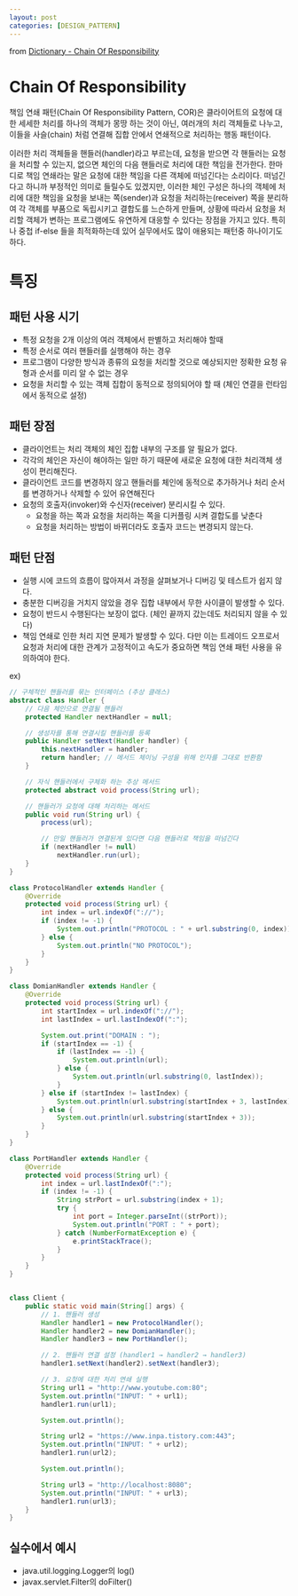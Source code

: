 ```yaml
---
layout: post
categories: [DESIGN_PATTERN]
---
```


from [Dictionary - Chain Of Responsibility](https://github.com/newkayak12/Dictionary/blob/master/java/designPattern/01.ChainOfResponsibility.md)
# Chain Of Responsibility
책임 연쇄 패턴(Chain Of Responsibility Pattern, COR)은 클라이어트의 요청에 대한 세세한 처리를 하나의 객체가 몽땅 하는 것이 아닌,
여러개의 처리 객체들로 나누고, 이들을 사슬(chain) 처럼 연결해 집합 안에서 연쇄적으로 처리하는 행동 패턴이다.

이러한 처리 객체들을 핸들러(handler)라고 부르는데, 요청을 받으면 각 핸들러는 요청을 처리할 수 있는지, 없으면 체인의 다음 핸들러로 처리에 대한 책임을 전가한다.
한마디로 책임 연쇄라는 말은 요청에 대한 책임을 다른 객체에 떠넘긴다는 소리이다. 떠넘긴다고 하니까 부정적인 의미로 들릴수도 있겠지만, 
이러한 체인 구성은 하나의 객체에 처리에 대한 책임을 요청을 보내는 쪽(sender)과 요청을 처리하는(receiver) 쪽을 분리하여 각 객체를 부품으로 독립시키고 결합도를 느슨하게 만들며,
상황에 따라서 요청을 처리할 객체가 변하는 프로그램에도 유연하게 대응할 수 있다는 장점을 가지고 있다. 특히나 중첩 if-else 들을 최적화하는데 있어 실무에서도 많이 애용되는 패턴중 하나이기도 하다.

# 특징
## 패턴 사용 시기
- 특정 요청을 2개 이상의 여러 객체에서 판별하고 처리해야 할때
- 특정 순서로 여러 핸들러를 실행해야 하는 경우
- 프로그램이 다양한 방식과 종류의 요청을 처리할 것으로 예상되지만 정확한 요청 유형과 순서를 미리 알 수 없는 경우
- 요청을 처리할 수 있는 객체 집합이 동적으로 정의되어야 할 때 (체인 연결을 런타임에서 동적으로 설정)

## 패턴 장점
- 클라이언트는 처리 객체의 체인 집합 내부의 구조를 알 필요가 없다.
- 각각의 체인은 자신이 해야하는 일만 하기 때문에 새로운 요청에 대한 처리객체 생성이 편리해진다.
- 클라이언트 코드를 변경하지 않고 핸들러를 체인에 동적으로 추가하거나 처리 순서를 변경하거나 삭제할 수 있어 유연해진다
- 요청의 호출자(invoker)와 수신자(receiver)  분리시킬 수 있다.
  - 요청을 하는 쪽과 요청을 처리하는 쪽을 디커플링 시켜 결합도를 낮춘다
  - 요청을 처리하는 방법이 바뀌더라도 호출자 코드는 변경되지 않는다.

## 패턴 단점
- 실행 시에 코드의 흐름이 많아져서 과정을 살펴보거나 디버깅 및 테스트가 쉽지 않다.
- 충분한 디버깅을 거치지 않았을 경우 집합 내부에서 무한 사이클이 발생할 수 있다.
- 요청이 반드시 수행된다는 보장이 없다. (체인 끝까지 갔는데도 처리되지 않을 수 있다)
- 책임 연쇄로 인한 처리 지연 문제가 발생할 수 있다. 다만 이는 트레이드 오프로서 요청과 처리에 대한 관계가 고정적이고 속도가 중요하면 책임 연쇄 패턴 사용을 유의하여야 한다.

ex)
```java
// 구체적인 핸들러를 묶는 인터페이스 (추상 클래스)
abstract class Handler {
    // 다음 체인으로 연결될 핸들러
    protected Handler nextHandler = null;

    // 생성자를 통해 연결시킬 핸들러를 등록
    public Handler setNext(Handler handler) {
        this.nextHandler = handler;
        return handler; // 메서드 체이닝 구성을 위해 인자를 그대로 반환함
    }

    // 자식 핸들러에서 구체화 하는 추상 메서드
    protected abstract void process(String url);

    // 핸들러가 요청에 대해 처리하는 메서드 
    public void run(String url) {
        process(url);

        // 만일 핸들러가 연결된게 있다면 다음 핸들러로 책임을 떠넘긴다
        if (nextHandler != null)
            nextHandler.run(url);
    }
}

class ProtocolHandler extends Handler {
    @Override
    protected void process(String url) {
        int index = url.indexOf("://");
        if (index != -1) {
            System.out.println("PROTOCOL : " + url.substring(0, index));
        } else {
            System.out.println("NO PROTOCOL");
        }
    }
}

class DomianHandler extends Handler {
    @Override
    protected void process(String url) {
        int startIndex = url.indexOf("://");
        int lastIndex = url.lastIndexOf(":");

        System.out.print("DOMAIN : ");
        if (startIndex == -1) {
            if (lastIndex == -1) {
                System.out.println(url);
            } else {
                System.out.println(url.substring(0, lastIndex));
            }
        } else if (startIndex != lastIndex) {
            System.out.println(url.substring(startIndex + 3, lastIndex));
        } else {
            System.out.println(url.substring(startIndex + 3));
        }
    }
}

class PortHandler extends Handler {
    @Override
    protected void process(String url) {
        int index = url.lastIndexOf(":");
        if (index != -1) {
            String strPort = url.substring(index + 1);
            try {
                int port = Integer.parseInt((strPort));
                System.out.println("PORT : " + port);
            } catch (NumberFormatException e) {
                e.printStackTrace();
            }
        }
    }
}


class Client {
    public static void main(String[] args) {
        // 1. 핸들러 생성
        Handler handler1 = new ProtocolHandler();
        Handler handler2 = new DomianHandler();
        Handler handler3 = new PortHandler();

        // 2. 핸들러 연결 설정 (handler1 → handler2 → handler3)
        handler1.setNext(handler2).setNext(handler3);

        // 3. 요청에 대한 처리 연쇄 실행
        String url1 = "http://www.youtube.com:80";
        System.out.println("INPUT: " + url1);
        handler1.run(url1);

        System.out.println();

        String url2 = "https://www.inpa.tistory.com:443";
        System.out.println("INPUT: " + url2);
        handler1.run(url2);

        System.out.println();

        String url3 = "http://localhost:8080";
        System.out.println("INPUT: " + url3);
        handler1.run(url3);
    }
}
```

## 실수에서 예시
- java.util.logging.Logger의 log()
- javax.servlet.Filter의 doFilter()